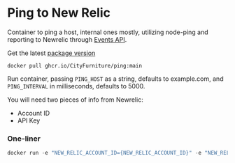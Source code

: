 # Ping to New Relic
Container to ping a host, internal ones mostly, utilizing node-ping and reporting to Newrelic through [Events API](https://docs.newrelic.com/docs/data-apis/ingest-apis/introduction-event-api/#submit-event).

Get the latest [package version](https://github.com/CityFurniture/ping/pkgs/container/ping)
```
docker pull ghcr.io/CityFurniture/ping:main
```

Run container, passing `PING_HOST` as a string, defaults to example.com, and `PING_INTERVAL` in milliseconds, defaults to 5000.

You will need two pieces of info from Newrelic:
- Account ID
- API Key

### One-liner

```go
docker run -e "NEW_RELIC_ACCOUNT_ID={NEW_RELIC_ACCOUNT_ID}" -e "NEW_RELIC_API_KEY={NEW_RELIC_API_KEY}" -e "PING_HOST=example.com" -e "PING_INTERVAL=2000"  ghcr.io/CityFurniture/ping:main 
```
